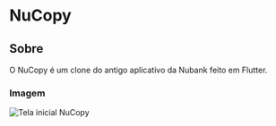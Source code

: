 # NuCopy

## Sobre
O NuCopy é um clone do antigo aplicativo da Nubank feito em Flutter.

### Imagem
![Tela inicial NuCopy](https://user-images.githubusercontent.com/93986413/190404826-fb823d94-7d95-434f-b2eb-286c122512d8.jpg)

